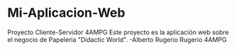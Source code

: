 # Mi-Aplicacion-Web
Proyecto Cliente-Servidor 4AMPG
Este proyecto es la aplicación web sobre el negocio de Papeleria "Didactic World".
-Alberto Rugerio Rugerio 4AMPG
